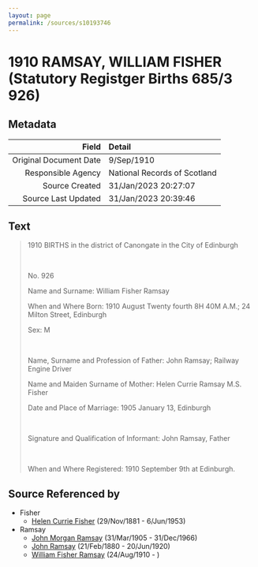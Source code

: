 ```yaml
---
layout: page
permalink: /sources/s10193746
---
```


# 1910 RAMSAY, WILLIAM FISHER (Statutory Registger Births 685/3 926)

## Metadata

Field | Detail
---:|:---
Original Document Date | 9/Sep/1910
Responsible Agency | National Records of Scotland
Source Created | 31/Jan/2023 20:27:07
Source Last Updated | 31/Jan/2023 20:39:46

## Text

> 1910 BIRTHS in the district of Canongate in the City of Edinburgh
>
> <br/>
>
> No. 926
>
> Name and Surname: William Fisher Ramsay
>
> When and Where Born: 1910 August Twenty fourth 8H 40M A.M.; 24 Milton Street, Edinburgh
>
> Sex: M
>
> <br/>
>
> Name, Surname and Profession of Father: John Ramsay; Railway Engine Driver
>
> Name and Maiden Surname of Mother: Helen Currie Ramsay M.S. Fisher
>
> Date and Place of Marriage: 1905 January 13, Edinburgh
>
> <br/>
>
> Signature and Qualification of Informant: John Ramsay, Father
>
> <br/>
>
> When and Where Registered: 1910 September 9th at Edinburgh.
>

## Source Referenced by

* Fisher
  * [Helen Currie Fisher](../people/@18426904@-helen-currie-fisher-b1881-11-29-d1953-6-6.md) (29/Nov/1881 - 6/Jun/1953)
* Ramsay
  * [John Morgan Ramsay](../people/@55070438@-john-morgan-ramsay-b1905-3-31-d1966-12-31.md) (31/Mar/1905 - 31/Dec/1966)
  * [John Ramsay](../people/@64225415@-john-ramsay-b1880-2-21-d1920-6-20.md) (21/Feb/1880 - 20/Jun/1920)
  * [William Fisher Ramsay](../people/@81255608@-william-fisher-ramsay-b1910-8-24-d.md) (24/Aug/1910 - )
